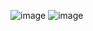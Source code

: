 ![image](https://user-images.githubusercontent.com/86392466/163493862-1808f376-1fbe-4b66-b868-68261e957ec3.png)
![image](https://user-images.githubusercontent.com/86392466/163493866-7d92d787-1442-4128-9b22-ba607787b737.png)
